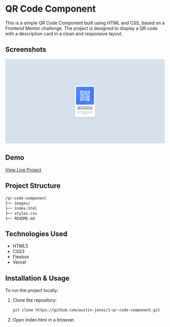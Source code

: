 
# QR Code Component

This is a simple QR Code Component built using HTML and CSS, based on a Frontend Mentor challenge. The project is designed to display a QR code with a description card in a clean and responsive layout.

## Screenshots

![Project Screenshot](images/screenshot.png)

## Demo

[View Live Project](https://1-qr-code-component-one.vercel.app/)

## Project Structure

```
/qr-code-component
├── images/
├── index.html
├── styles.css
├── README.md
```

## Technologies Used

- HTML5
- CSS3
- Flexbox
- Vercel

## Installation & Usage

To run the project locally:

1. Clone the repository:
   ```sh
   git clone https://github.com/austin-jonas/1-qr-code-component.git
   ```
2. Open index.html in a browser.